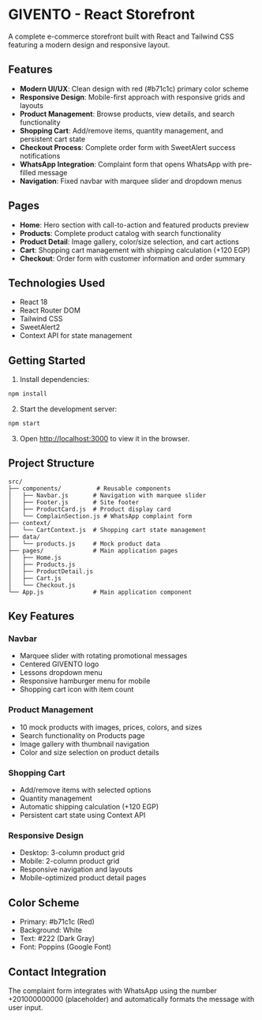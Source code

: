 # GIVENTO - React Storefront

A complete e-commerce storefront built with React and Tailwind CSS featuring a modern design and responsive layout.

## Features

- **Modern UI/UX**: Clean design with red (#b71c1c) primary color scheme
- **Responsive Design**: Mobile-first approach with responsive grids and layouts
- **Product Management**: Browse products, view details, and search functionality
- **Shopping Cart**: Add/remove items, quantity management, and persistent cart state
- **Checkout Process**: Complete order form with SweetAlert success notifications
- **WhatsApp Integration**: Complaint form that opens WhatsApp with pre-filled message
- **Navigation**: Fixed navbar with marquee slider and dropdown menus

## Pages

- **Home**: Hero section with call-to-action and featured products preview
- **Products**: Complete product catalog with search functionality
- **Product Detail**: Image gallery, color/size selection, and cart actions
- **Cart**: Shopping cart management with shipping calculation (+120 EGP)
- **Checkout**: Order form with customer information and order summary

## Technologies Used

- React 18
- React Router DOM
- Tailwind CSS
- SweetAlert2
- Context API for state management

## Getting Started

1. Install dependencies:
```bash
npm install
```

2. Start the development server:
```bash
npm start
```

3. Open [http://localhost:3000](http://localhost:3000) to view it in the browser.

## Project Structure

```
src/
├── components/          # Reusable components
│   ├── Navbar.js       # Navigation with marquee slider
│   ├── Footer.js       # Site footer
│   ├── ProductCard.js  # Product display card
│   └── ComplainSection.js # WhatsApp complaint form
├── context/
│   └── CartContext.js  # Shopping cart state management
├── data/
│   └── products.js     # Mock product data
├── pages/              # Main application pages
│   ├── Home.js
│   ├── Products.js
│   ├── ProductDetail.js
│   ├── Cart.js
│   └── Checkout.js
└── App.js              # Main application component
```

## Key Features

### Navbar
- Marquee slider with rotating promotional messages
- Centered GIVENTO logo
- Lessons dropdown menu
- Responsive hamburger menu for mobile
- Shopping cart icon with item count

### Product Management
- 10 mock products with images, prices, colors, and sizes
- Search functionality on Products page
- Image gallery with thumbnail navigation
- Color and size selection on product details

### Shopping Cart
- Add/remove items with selected options
- Quantity management
- Automatic shipping calculation (+120 EGP)
- Persistent cart state using Context API

### Responsive Design
- Desktop: 3-column product grid
- Mobile: 2-column product grid
- Responsive navigation and layouts
- Mobile-optimized product detail pages

## Color Scheme

- Primary: #b71c1c (Red)
- Background: White
- Text: #222 (Dark Gray)
- Font: Poppins (Google Font)

## Contact Integration

The complaint form integrates with WhatsApp using the number +201000000000 (placeholder) and automatically formats the message with user input.
